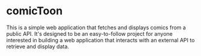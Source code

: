 # comicToon

This is a simple web application that fetches and displays comics from a public API. It's designed to be an easy-to-follow project for anyone interested in building a web application that interacts with an external API to retrieve and display data.
